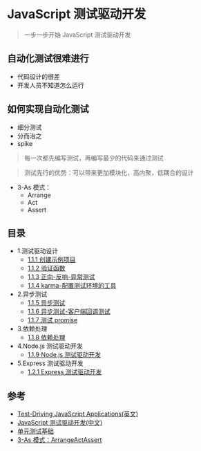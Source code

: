# JavaScript 测试驱动开发

>一步一步开始 JavaScript 测试驱动开发

## 自动化测试很难进行
- 代码设计的很差
- 开发人员不知道怎么运行

## 如何实现自动化测试
- 细分测试
- 分而治之
- spike

>每一次都先编写测试，再编写最少的代码来通过测试

>测试先行的优势：可以带来更加模块化，高内聚，低耦合的设计

- 3-As 模式：
  - Arrange
  - Act
  - Assert

## 目录

- 1.测试驱动设计
  - [1.1.1 创建示例项目](https://github.com/fairyly/js-test/blob/master/1.1.1%20%E5%88%9B%E5%BB%BA%E7%A4%BA%E4%BE%8B%E9%A1%B9%E7%9B%AE.md)
  - [1.1.2 验证函数](https://github.com/fairyly/js-test/blob/master/1.1.2%20%E9%AA%8C%E8%AF%81%E5%87%BD%E6%95%B0.md)
  - [1.1.3 正向-反响-异常测试](https://github.com/fairyly/js-test/blob/master/1.1.3%20%E6%AD%A3%E5%90%91-%E5%8F%8D%E5%93%8D-%E5%BC%82%E5%B8%B8%E6%B5%8B%E8%AF%95.md)
  - [1.1.4 karma-配置测试环境的工具](https://github.com/fairyly/js-test/blob/master/1.1.4%20karma-%E9%85%8D%E7%BD%AE%E6%B5%8B%E8%AF%95%E7%8E%AF%E5%A2%83%E7%9A%84%E5%B7%A5%E5%85%B7.md)
- 2.异步测试
  - [1.1.5 异步测试](https://github.com/fairyly/js-test/blob/master/1.1.5%20%E5%BC%82%E6%AD%A5%E6%B5%8B%E8%AF%95.md)
  - [1.1.6 异步测试-客户端回调测试](https://github.com/fairyly/js-test/blob/master/1.1.6%20%E5%BC%82%E6%AD%A5%E6%B5%8B%E8%AF%95-%E5%AE%A2%E6%88%B7%E7%AB%AF%E5%9B%9E%E8%B0%83%E6%B5%8B%E8%AF%95.md)
  - [1.1.7 测试 promise](https://github.com/fairyly/js-test/blob/master/1.1.7%20%E6%B5%8B%E8%AF%95%20promise.md)
- 3.依赖处理
  - [1.1.8 依赖处理](https://github.com/fairyly/js-test/blob/master/1.1.8%20%E4%BE%9D%E8%B5%96%E5%A4%84%E7%90%86.md)
- 4.Node.js 测试驱动开发
  - [1.1.9 Node.js 测试驱动开发](https://github.com/fairyly/js-test/blob/master/1.1.9%20Node.js%20%E6%B5%8B%E8%AF%95%E9%A9%B1%E5%8A%A8%E5%BC%80%E5%8F%91.md)
- 5.Express 测试驱动开发
  - [1.2.1 Express 测试驱动开发](https://github.com/fairyly/js-test/blob/master/1.2.1%20Express%20%E6%B5%8B%E8%AF%95%E9%A9%B1%E5%8A%A8%E5%BC%80%E5%8F%91.md)




## 参考
- [Test-Driving JavaScript Applications(英文)](https://pragprog.com/book/vsjavas/test-driving-javascript-applications)
- [JavaScript 测试驱动开发(中文)](http://www.ituring.com.cn/book/1920#)
- [单元测试基础](https://docs.microsoft.com/zh-cn/visualstudio/test/unit-test-basics?view=vs-2015)
- [3-As 模式：ArrangeActAssert](http://wiki.c2.com/?ArrangeActAssert)